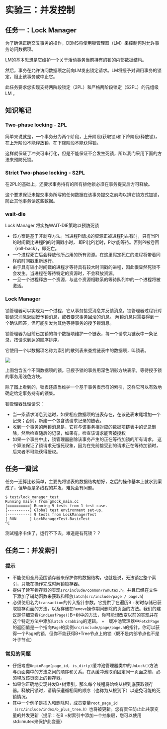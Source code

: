 # 实验三：并发控制

## 任务一：Lock Manager
为了确保正确交叉事务的操作，DBMS将使用锁管理器（LM）来控制何时允许事务访问数据项。

LM的基本思想是它维护一个关于活动事务当前持有的锁的内部数据结构。

然后，事务在允许访问数据项之前向LM发出锁定请求。LM将授予对调用事务的锁定，阻止该事务或中止它。

此任务要求您实现支持两阶段锁定（2PL）和严格两阶段锁定（S2PL）的元组级LM 。

## 知识笔记
### Two-phase locking - 2PL
简单来说就是，一个事务分为两个阶段，上升阶段(获取锁)和下降阶段(释放锁)，在上升阶段不能释放锁，在下降阶段不能获得锁。

这样就保证了冲突可串行化，但是不能保证不会发生死锁，所以我门采用下面的方法来预防死锁。

### Strict Two-phase locking - S2PL
在2PL的基础上，还要求事务持有的所有排他锁必须在事务提交后方可释放。

这个要求保证未提交事务所写的任何数据在该事务提交之前均以排它锁方式加锁，防止其他事务读这些数据。

### wait-die
Lock Manager 将实施WAIT-DIE策略以预防死锁
+ 该方案是基于非剥夺方法。当进程Pi请求的资源正被进程Pj占有时，只有当Pi的时间戳比进程Pj的时间戳小时，
即Pi比Pj老时，Pi才能等待。否则Pi被卷回（roll-back），即死亡。
+ 一个进程死亡后会释放他所占用的所有资源。在这里假定死亡的进程将带着同样的时间戳重新运行。
+ 由于具有较小时间戳的进程才等待具有较大时间戳的进程，因此很显然死锁不会发生。当进程在等待特定的资源时，不会释放资源。
+ 一旦一个进程释放一个资源，与这个资源相联系的等待队列中的一个进程将被激活。


### Lock Manager
锁管理器可以实现为一个过程，它从事务接受消息并反馈消息。锁管理器过程针对锁请求消息返回授予锁消息，或者要求事务回滚的消息。
解锁消息只需要得到一个确认回答，但可能引发为其他等待事务的授予锁消息。

锁管理器为目前已加锁的每个数据项维护一个链表，每一个请求为链表中一条记录，按请求到达的顺序排序。

它使用一个以数据项名称为索引的散列表来查找链表中的数据项，叫锁表。

![](https://github.com/liu-jianhao/CMU-15-445/blob/master/Lab3-Concurrency-Control/%E9%94%81%E8%A1%A8.png)

上图包含五个不同数据项的锁。已授予锁的事务用深色阴影方块表示，等待授予锁的事务用浅色方块。

除了图上看到的，锁表还应当维护一个基于事务表示符的索引，这样它可以有效地确定给定事务持有的锁集。


锁管理器处理请求：
+ 当一条请求消息到达时，如果相应数据项的链表存在，在该链表末尾增加一个记录；否则，新建一个包含该请求记录的链表。
+ 收到一个事务的解锁消息是，它将与该事务相对应的数据项链表中的记录删除，然后检查随后的记录，如果有，检查该请求能否被授权
+ 如果一个事务中止，锁管理器删除该事务产生的正在等待加锁的所有请求。
这个算法保证了锁请求无饿死现象，因为在先前接受到的请求正在等待加锁时，后来者不可能获得授权。

## 任务一调试
任务一还算比较简单，主要先将锁表的数据结构想好，之后的操作基本上就水到渠成了，但毕竟是多线程的并发，难免会有问题。
```
$ test/lock_manager_test
Running main() from gmock_main.cc
[==========] Running 9 tests from 1 test case.
[----------] Global test environment set-up.
[----------] 9 tests from LockManagerTest
[ RUN      ] LockManagerTest.BasicTest
^C
```
测试程序卡住了，运行不下去，难道是有死锁？？


## 任务二：并发索引

### 提示
+ 不能使用全局范围锁存器来保护你的数据结构，也就是说，无法锁定整个索引，只能在操作完成时解锁锁存器。
+ 提供了读写锁存器的实现`src/include/common/rwmutex.h`。并且已经在文件下添加了辅助函数来获取和释放`latch`(`src/include/page / page.h`)
+ 必须使用名为`transaction`的传入指针参数。它提供了在遍历B +树时存储已获取锁存页面的方法，以及存储在`Remove`操作期间删除的页面的方法。我们的建议是仔细查看`FindLeafPage()`B+树中的方法，你可能想改变以前的实现并在这个特定方法中添加`latch crabbing`的逻辑。
+　缓冲池管理器中`FetchPage`的返回值是一个指向`Page`的实例`src/include/page/page.h`的指针。你可以获得一个Page的锁，但你不能获得B+Tree节点上的锁（既不是内部节点也不是叶子节点）

### 常见的问题
+ 仔细考虑`UnpinPage(page_id, is_dirty)`缓冲池管理器类中的`UnLock()`方法与页面类中的方法之间的顺序和关系。在从缓冲池取消固定同一页面之前，必须释放该页面上的锁存器。
+ 如果你正确地实现并发B+树索引，那么每个线程将始终从根到底获取锁存器。释放闩锁时，请确保遵循相同的顺序（也称为从根到下）以避免可能的死锁情况。
+ 其中一个例子是插入和删除时，成员变量`root_page_id（src/include/index/b_plus_tree.h）`也将被更新。您有责任防止此共享变量的并发更新（提示：在B +树索引中添加一个抽象层，您可以使用std::mutex来保护此变量）
